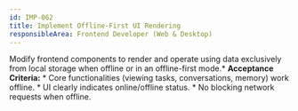 ```yaml
---
id: IMP-062
title: Implement Offline-First UI Rendering
responsibleArea: Frontend Developer (Web & Desktop)
---
```

Modify frontend components to render and operate using data exclusively from local storage when offline or in an offline-first mode.*   **Acceptance Criteria:**    *   Core functionalities (viewing tasks, conversations, memory) work offline.    *   UI clearly indicates online/offline status.    *   No blocking network requests when offline.